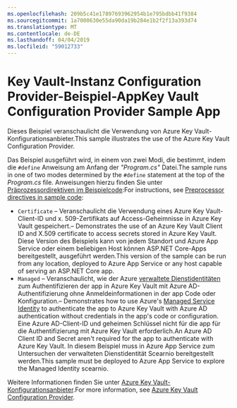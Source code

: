 ```yaml
---
ms.openlocfilehash: 209b5c41e17897693962954b1e795bdbb41f9384
ms.sourcegitcommit: 1a7000630e55da90da19b284e1b2f2f13a393d74
ms.translationtype: MT
ms.contentlocale: de-DE
ms.lasthandoff: 04/04/2019
ms.locfileid: "59012733"
---
```

# <a name="key-vault-configuration-provider-sample-app"></a><span data-ttu-id="0f48a-101">Key Vault-Instanz Configuration Provider-Beispiel-App</span><span class="sxs-lookup"><span data-stu-id="0f48a-101">Key Vault Configuration Provider Sample App</span></span>

<span data-ttu-id="0f48a-102">Dieses Beispiel veranschaulicht die Verwendung von Azure Key Vault-Konfigurationsanbieter.</span><span class="sxs-lookup"><span data-stu-id="0f48a-102">This sample illustrates the use of the Azure Key Vault Configuration Provider.</span></span>

<span data-ttu-id="0f48a-103">Das Beispiel ausgeführt wird, in einem von zwei Modi, die bestimmt, indem die `#define` Anweisung am Anfang der *"Program.cs"* Datei.</span><span class="sxs-lookup"><span data-stu-id="0f48a-103">The sample runs in one of two modes determined by the `#define` statement at the top of the *Program.cs* file.</span></span> <span data-ttu-id="0f48a-104">Anweisungen hierzu finden Sie unter [Präprozessordirektiven im Beispielcode](https://docs.microsoft.com/aspnet/core#preprocessor-directives-in-sample-code):</span><span class="sxs-lookup"><span data-stu-id="0f48a-104">For instructions, see [Preprocessor directives in sample code](https://docs.microsoft.com/aspnet/core#preprocessor-directives-in-sample-code):</span></span>

* `Certificate` <span data-ttu-id="0f48a-105">&ndash; Veranschaulicht die Verwendung eines Azure Key Vault-Client-ID und x. 509-Zertifikats auf Access-Geheimnisse in Azure Key Vault gespeichert.</span><span class="sxs-lookup"><span data-stu-id="0f48a-105">&ndash; Demonstrates the use of an Azure Key Vault Client ID and X.509 certificate to access secrets stored in Azure Key Vault.</span></span> <span data-ttu-id="0f48a-106">Diese Version des Beispiels kann von jedem Standort und Azure App Service oder einem beliebigen Host können ASP.NET Core-Apps bereitgestellt, ausgeführt werden.</span><span class="sxs-lookup"><span data-stu-id="0f48a-106">This version of the sample can be run from any location, deployed to Azure App Service or any host capable of serving an ASP.NET Core app.</span></span>
* `Managed` <span data-ttu-id="0f48a-107">&ndash; Veranschaulicht, wie der Azure [verwaltete Dienstidentitäten](https://docs.microsoft.com/azure/active-directory/managed-identities-azure-resources/overview) zum Authentifizieren der app in Azure Key Vault mit Azure AD-Authentifizierung ohne Anmeldeinformationen in der app Code oder Konfiguration.</span><span class="sxs-lookup"><span data-stu-id="0f48a-107">&ndash; Demonstrates how to use Azure's [Managed Service Identity](https://docs.microsoft.com/azure/active-directory/managed-identities-azure-resources/overview) to authenticate the app to Azure Key Vault with Azure AD authentication without credentials in the app's code or configuration.</span></span> <span data-ttu-id="0f48a-108">Eine Azure AD-Client-ID und geheimen Schlüssel nicht für die app für die Authentifizierung mit Azure Key Vault erforderlich.</span><span class="sxs-lookup"><span data-stu-id="0f48a-108">An Azure AD Client ID and Secret aren't required for the app to authenticate with Azure Key Vault.</span></span> <span data-ttu-id="0f48a-109">In diesem Beispiel muss in Azure App Service zum Untersuchen der verwalteten Dienstidentität Scearnio bereitgestellt werden.</span><span class="sxs-lookup"><span data-stu-id="0f48a-109">This sample must be deployed to Azure App Service to explore the Managed Identity scearnio.</span></span>

<span data-ttu-id="0f48a-110">Weitere Informationen finden Sie unter [Azure Key Vault-Konfigurationsanbieter](https://docs.microsoft.com/aspnet/core/security/key-vault-configuration).</span><span class="sxs-lookup"><span data-stu-id="0f48a-110">For more information, see [Azure Key Vault Configuration Provider](https://docs.microsoft.com/aspnet/core/security/key-vault-configuration).</span></span>
